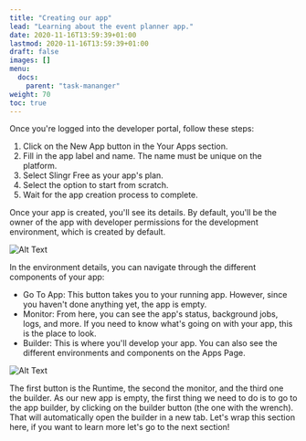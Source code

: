 ```yaml
---
title: "Creating our app"
lead: "Learning about the event planner app."
date: 2020-11-16T13:59:39+01:00
lastmod: 2020-11-16T13:59:39+01:00
draft: false
images: []
menu:
  docs:
    parent: "task-mananger"
weight: 70
toc: true
---
```


Once you're logged into the developer portal, follow these steps:

1. Click on the New App button in the Your Apps section.
2. Fill in the app label and name. The name must be unique on the platform.
3. Select Slingr Free as your app's plan.
4. Select the option to start from scratch.
5. Wait for the app creation process to complete.

Once your app is created, you'll see its details. By default, you'll be the owner of the app with developer permissions for the development environment, which is created by default.


![Alt Text](https://maximiranda.github.io/slingrDoc/images/vendor/task-mananger/creating/task_manager_app_details.png)


In the environment details, you can navigate through the different components of your app:

- Go To App: This button takes you to your running app. However, since you haven't done anything yet, the app is empty.
- Monitor: From here, you can see the app's status, background jobs, logs, and more. If you need to know what's going on with your app, this is the place to look.
- Builder: This is where you'll develop your app.
You can also see the different environments and components on the Apps Page.

![Alt Text](https://maximiranda.github.io/slingrDoc/images/vendor/task-mananger/creating/task_manager_apps_page.png)

The first button is the Runtime, the second the monitor, and the third one the builder. 
As our new app is empty, the first thing we need to do is to go to the app builder, by clicking on the builder button (the one with the wrench). That will automatically open the builder in a new tab.
Let's wrap this section here, if you want to learn more let's go to the next section!